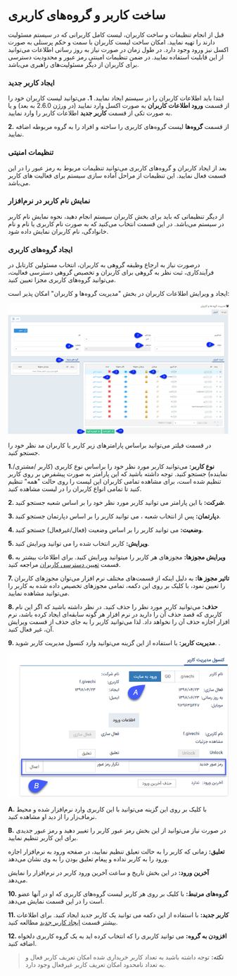 # ساخت کاربر و گروه‌های کاربری

قبل از انجام تنظیمات و ساخت کاربران، لیست کامل کاربرانی که در سیستم مسئولیت دارند را تهیه نمایید. امکان ساخت لیست کاربران با سمت و حکم پرسنلی به صورت اکسل نیز ورود وجود دارد. در طول زمان در صورت نیاز به روز رسانی اطلاعات می‌توانید از این قابلیت استفاده نمایید. در ضمن تنظیمات امینتی رمز عبور و محدودیت دسترسی برای کاربران از دیگر مسئولیت‌های راهبری می‌باشد.

###  ایجاد کاربر جدید

ابتدا باید اطلاعات کاربران را در سیستم ایجاد نمایید. 
**1.**   می‌توانید لیست کاربران خود را از قسمت **ورود اطلاعات کاربران** به صورت اکسل وارد نمایید (در ورژن 2.6.0 به بعد) و یا به صورت تکی از قسمت **کاربر جدید** اطلاعات کاربر را وارد نمایید.

**2.**   از قسمت **گروه‌ها** لیست گروه‌های کاربری را ساخته و افراد را به گروه مربوطه اضافه نمایید.

###  تنظیمات امنیتی

بعد از ایجاد کاربران و گروه‌های کاربری می‌توانید تنظیمات مربوط به رمز عبور را در این قسمت فعال نمایید. این تنظیمات از مراحل آماده سازی سیستم برای فعالیت‌ های کاربر می‌باشد.

###  نمایش نام کاربر در نرم‌افزار

از دیگر تنظیماتی که باید برای بخش کاربران سیستم انجام دهید، نحوه نمایش نام کاربر در سیستم می‌باشد. در این قسمت انتخاب می‌کنید که به صورت نام کاربری یا نام و نام خانوادگی، نام کاربران نمایش داده شود.

###  ایجاد گروه‌های کاربری

درصورت نیاز به ارجاع وظیفه گروهی به کاربران، انتخاب مسئولین کارتابل در فرآیندکاری، ثبت نظر به گروهی برای کاربران و تخصیص گروهی دسترسی فعالیت، می‌توانید گروه‌های کاربری مجزا تعیین کنید. 

  ایجاد و ویرایش اطلاعات کاربران در بخش "مدیریت گروه‌ها و کاربران" امکان پذیر است:
 
![](Users1.jpg)

در قسمت فیلتر می‌توانید براساس پارامتر‌های زیر کاربر یا کاربران مد نظر خود را جستجو کنید.

**1.نوع کاربر:** می‌توانید کاربر مورد نظر خود را براساس نوع کاربری (کاربر /مشتری/نماینده) جستجو کنید. توجه داشته باشید که این پارامتر به صورت پیشفرض بر روی کاربر تنظیم شده است، برای مشاهده تمامی کاربران این لیست را روی حالت "همه" تنظیم کنید تا تمامی انواع کاربران را در لیست مشاهده کنید.

**2. شرکت:** با این پارامتر می توانید کاربر مورد نظر خود را بر اساس شعبه جستجو کنید.

**3. دپارتمان:** پس از انتخاب شعبه ، می توانید کاربر را بر اساس دپارتمان جستجو کنید.

**4. وضعیت:** می توانید کاربر را بر اساس وضعیت (فعال/غیرفعال) جستجو کنید.

**5. ویرایش:** کاربر انتخاب شده را می توانید ویرایش کنید.

**6. ویرایش مجوزها:** مجوزهای هر کاربر را میتوانید ویرایش کنید. برای اطلاعات بیشتر به قسمت [تعیین دسترسی کاربران](https://github.com/1stco/PayamGostarDocs/blob/master/Help/Settings/Manage-groups-and-users/permissions/Permissions_2.7.0.md) مراجعه کنید.

**7. تاثیر مجوز ها:** به دلیل اینکه از قسمت‌های مختلف نرم افزار می‌توان مجوزهای کاربران را تعیین نمود، با کلیک بر روی این دکمه، تمامی مجوز‌های  تخصیص داده شده به کاربر را می‌توانید مشاهده نمایید.

**8. حذف:** می‌توانید کاربر مورد نظر را حذف کنید. در نظر داشته باشید که اگر این نام کاربری که قصد حذف آن را دارید در نرم افزار هر گونه سابقه‌ای ایجاد کرده باشد، نرم افزار اجازه حذف آن را نخواهد داد. لذا می‌توانید کاربر را به جای حذف از قسمت ویرایش آن، غیر فعال کنید.

**9. مدیریت کاربر:** با استفاده از این گزینه می‌توانید وارد کنسول مدیریت کاربر شوید. .
 
 
![](user(2).png)


**A.**  با کلیک بر روی این گزینه می‌توانید با این کاربری وارد نرم‌افزار شده و محیط نرماف‌زار را از دید او مشاهده کنید.

**B.** در صورت نیاز می‌توانید از این بخش رمز عبور کاربر را تغییر دهید و رمز عبور جدیدی برای این کاربر تنظیم نمایید.

**تعلیق:** زمانی که کاربر را به حالت تعیلق تنظیم نمایید، در صفحه ورود به نرم‌افزار اجازه ورود را به کاربر نداده و پیغام تعلیق بودن را به وی نشان می‌دهد.

**آخرین ورود:** در این بخش تاریخ و ساعت آخرین ورود کاربر در نرم‌افزار را نمایش می‌دهد.

**10. گروه‌های مرتبط:** با کلیک بر روی هر کاربر لیست گروه‌های کاربری  که او در آنها عضو است را در این قسمت نمایش می‌دهد.

**11. کاربر جدید:** با استفاده از این دکمه می توانید یک کاربر جدید ایجاد کنید. برای اطلاعات بیشتر قسمت [ایجاد کاربر جدید](https://github.com/1stco/PayamGostarDocs/blob/master/Help/Settings/Manage-groups-and-users/users/Build-a-new-user/Build-a-new-user.md) مطالعه کنید.

**12. افزودن به گروه:** می توانید کاربری را که انتخاب کرده اید به یک گروه کاربری دلخواه اضافه کنید.

> **نکته:** توجه داشته باشید به تعداد کاربر خریداری شده امکان تعریف کاربر فعال و به تعداد نامحدود امکان تعریف کاربر غیرفعال وجود دارد.



 
 
 
